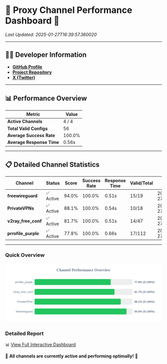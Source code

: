 # 🌟 Proxy Channel Performance Dashboard 🌟

_Last Updated: 2025-01-27T16:39:57.360020_

---

## 👩‍💻 Developer Information

- **[GitHub Profile](https://github.com/4n0nymou3)**  
- **[Project Repository](https://github.com/4n0nymou3/multi-proxy-config-fetcher)**  
- **[X (Twitter)](https://x.com/4n0nymou3)**  

---

## 📊 Performance Overview

| Metric                | Value       |
|-----------------------|-------------|
| **Active Channels**   | 4 / 4       |
| **Total Valid Configs** | 56          |
| **Average Success Rate** | 100.0%      |
| **Average Response Time** | 0.56s       |

---

## 📋 Detailed Channel Statistics

| Channel          | Status     | Score  | Success Rate | Response Time | Valid/Total | Last Success               |
|------------------|------------|--------|--------------|---------------|-------------|----------------------------|
| **freewireguard**  | ✅ Active  | 94.0%  | 100.0% | 0.51s         | 15/19       | 2025-01-27T16:39:57.358316 |
| **PrivateVPNs**  | ✅ Active  | 88.1%  | 100.0% | 0.54s         | 10/18       | 2025-01-27T16:39:56.825467 |
| **v2ray_free_conf**  | ✅ Active  | 81.7%  | 100.0% | 0.51s         | 14/47       | 2025-01-27T16:39:56.251149 |
| **prrofile_purple**  | ✅ Active  | 77.8%  | 100.0% | 0.66s         | 17/112       | 2025-01-27T16:39:55.709502 |

---

### Quick Overview
<div align="center">
  <a href="https://raw.githubusercontent.com/nullluser/NullRepo/refs/heads/main/assets/channel_stats_chart.svg">
    <img src="https://raw.githubusercontent.com/nullluser/NullRepo/refs/heads/main/assets/channel_stats_chart.svg" alt="Source Performance Statistics" width="800">
  </a>
</div>

### Detailed Report
📊 [View Full Interactive Dashboard](https://htmlpreview.github.io/?https://github.com/nullluser/NullRepo/blob/main/assets/performance_report.html)

🎉 **All channels are currently active and performing optimally!** 🎉
